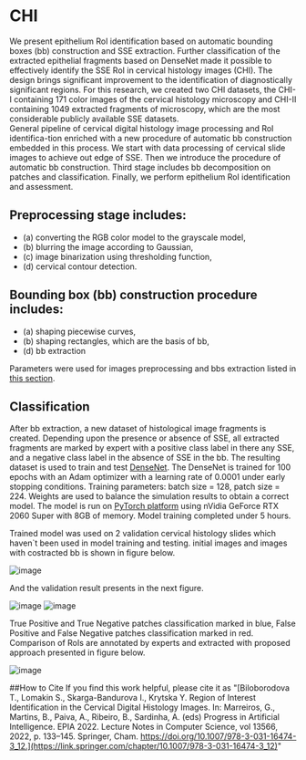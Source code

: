 # CHI
We present epithelium RoI identification based on automatic bounding boxes (bb) construction and SSE extraction. Further classification of the extracted epithelial fragments based on DenseNet made it possible to effectively identify the SSE RoI in cervical histology images (CHI). The design brings significant improvement to the identification of diagnostically significant regions. For this research, we created two CHI datasets, the CHI-I containing 171 color images of the cervical histology microscopy and CHI-II containing 1049 extracted fragments of microscopy, which are the most considerable publicly available SSE datasets.  
General pipeline of cervical digital histology image processing and RoI identifica-tion enriched with a new procedure of automatic bb construction embedded in this process. We start with data processing of cervical slide images to achieve out edge of SSE. Then we introduce the procedure of automatic bb construction. Third stage includes bb decomposition on patches and classification. Finally, we perform epithelium RoI identification and assessment. 
## Preprocessing stage includes: 
- (a) converting the RGB color model to the grayscale model, 
- (b) blurring the image according to Gaussian, 
- (c) image binarization using thresholding function, 
- (d) cervical contour detection. 
## Bounding box (bb) construction procedure includes:
- (a) shaping piecewise curves,
- (b) shaping rectangles, which are the basis of bb,
- (d) bb extraction

Parameters were used for images preprocessing and bbs extraction listed in [this section](Data/CHI-I/README.md).

## Classification

After bb extraction, a new dataset of histological image fragments is created. Depending upon the presence or absence of SSE, all extracted fragments are marked by expert with a positive class label in there any SSE, and a negative class label in the absence of SSE in the bb. The resulting dataset is used to train and test [DenseNet](https://arxiv.org/abs/1608.06993). The DenseNet is trained for 100 epochs with an Adam optimizer with a learning rate of 0.0001 under early stopping conditions. Training parameters: batch size = 128, patch size = 224. Weights are used to balance the simulation results to obtain a correct model. The model is run on [PyTorch platform](https://pytorch.org/) using nVidia GeForce RTX 2060 Super with 8GB of memory. Model training completed under 5 hours.

Trained model was used on 2 validation cervical histology slides which haven`t been used in model training and testing. initial images and images with costracted bb is shown in figure below.

![image](https://user-images.githubusercontent.com/53811556/193571788-d3b62c0f-ef1a-45cf-a2e6-1071ea35f209.png)

And the validation result presents in the next figure.

![image](https://user-images.githubusercontent.com/53811556/193572217-0a0c849b-0fe4-4a66-a126-7036e21cbf0a.png)
![image](https://user-images.githubusercontent.com/53811556/193572243-0a3a0cd7-03c7-4101-a81d-1096a95ee07e.png)

True Positive and True Negative patches classification marked in blue, False Positive and False Negative patches classification marked in red.
Comparison of RoIs are annotated by experts and extracted with proposed approach presented in figure below.

![image](https://user-images.githubusercontent.com/53811556/193572724-2fe23715-0565-45fb-85e3-5a76772db2fa.png)

##How to Cite
If you find this work helpful, please cite it as "[Biloborodova T., Lomakin S., Skarga-Bandurova I., Krytska Y. Region of Interest Identification in the Cervical Digital Histology Images. In: Marreiros, G., Martins, B., Paiva, A., Ribeiro, B., Sardinha, A. (eds) Progress in Artificial Intelligence. EPIA 2022. Lecture Notes in Computer Science, vol 13566, 2022, p. 133–145. Springer, Cham. https://doi.org/10.1007/978-3-031-16474-3_12.](https://link.springer.com/chapter/10.1007/978-3-031-16474-3_12)"
